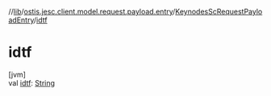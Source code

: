 //[lib](../../../index.md)/[ostis.jesc.client.model.request.payload.entry](../index.md)/[KeynodesScRequestPayloadEntry](index.md)/[idtf](idtf.md)

# idtf

[jvm]\
val [idtf](idtf.md): [String](https://kotlinlang.org/api/latest/jvm/stdlib/kotlin/-string/index.html)
